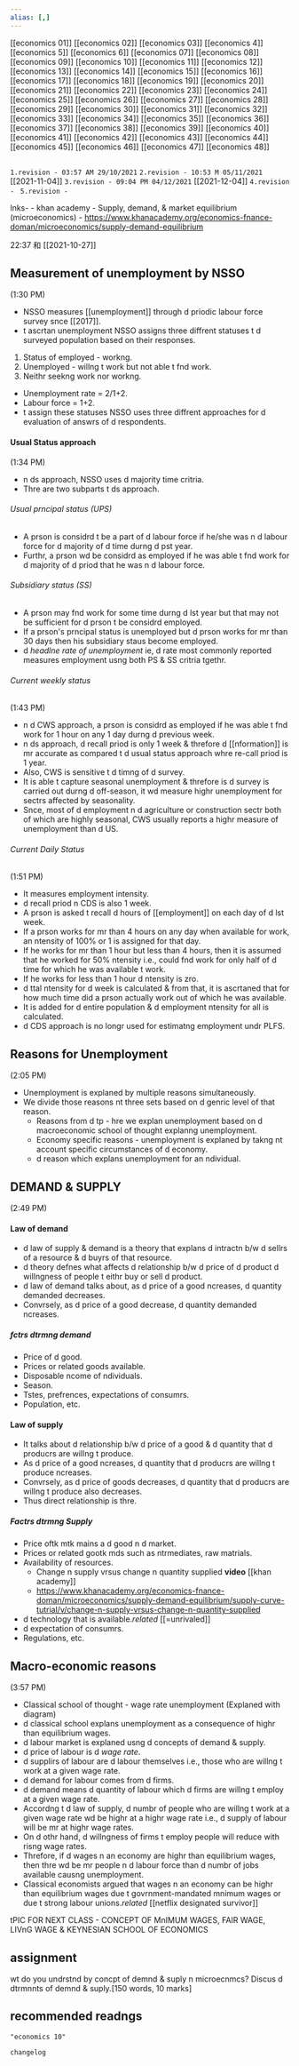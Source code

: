 ```yaml
---
alias: [,]
---
```

[[economics 01]] [[economics 02]] [[economics 03]] [[economics 4]] [[economics 5]] [[economics 6]] [[economics 07]] [[economics 08]] [[economics 09]] [[economics 10]]
[[economics 11]] [[economics 12]] [[economics 13]] [[economics 14]] [[economics 15]] [[economics 16]] [[economics 17]] [[economics 18]] [[economics 19]] [[economics 20]]
[[economics 21]] [[economics 22]] [[economics 23]] [[economics 24]] [[economics 25]] [[economics 26]] [[economics 27]] [[economics 28]] [[economics 29]] [[economics 30]]
[[economics 31]] [[economics 32]] [[economics 33]] [[economics 34]] [[economics 35]] [[economics 36]] [[economics 37]] [[economics 38]] [[economics 39]] [[economics 40]]
[[economics 41]] [[economics 42]] [[economics 43]] [[economics 44]] [[economics 45]] [[economics 46]] [[economics 47]] [[economics 48]]
```tc
```
`1.revision - 03:57 AM 29/10/2021`
`2.revision - 10:53 M 05/11/2021` [[2021-11-04]]
`3.revision - 09:04 PM 04/12/2021` [[2021-12-04]]
`4.revision - `
`5.revision - `

lnks-
	- khan academy - Supply, demand, & market equilibrium (microeconomics)
		- https://www.khanacademy.org/economics-fnance-doman/microeconomics/supply-demand-equilibrium
		
22:37 和 [[2021-10-27]]

## Measurement of unemployment by NSSO
(1:30 PM)
- NSSO measures [[unemployment]] through d priodic labour force survey snce [[2017]].
- t ascrtan unemployment NSSO assigns three diffrent statuses t d surveyed population based on their responses.
1) Status of employed - workng.
2) Unemployed - willng t work but not able t fnd work.
3) Neithr seekng work nor workng.

- Unemployment rate = 2/1+2.
- Labour force = 1+2.
- t assign these statuses NSSO uses three diffrent approaches for d evaluation of answrs of d respondents.
#### Usual Status approach
(1:34 PM)
- n ds approach, NSSO uses d majority time critria.
- Thre are two subparts t ds approach.
###### Usual prncipal status (UPS)
- A prson is considrd t be a part of d labour force if he/she was n d labour force for d majority of d time durng d pst year.
- Furthr, a prson wd be considrd as employed if he was able t fnd work for d majority of d priod that he was n d labour force.
###### Subsidiary status (SS)
- A prson may fnd work for some time durng d lst year but that may not be sufficient for d prson t be considrd employed.
- If a prson's prncipal status is unemployed but d prson works for mr than 30 days then his subsidiary staus become employed.
- d _headlne rate of unemployment_ ie, d rate most commonly reported measures employment usng both PS & SS critria tgethr.
###### Current weekly status
(1:43 PM)
- n d CWS approach, a prson is considrd as employed if he was able t fnd work for 1 hour on any 1 day durng d previous week.
- n ds approach, d recall priod is only 1 week & threfore d [[nformation]] is mr accurate as compared t d usual status approach whre re-call priod is 1 year.
- Also, CWS is sensitive t d timng of d survey.
- It is able t capture seasonal unemployment & threfore is d survey is carried out durng d off-season, it wd measure highr unemployment for sectrs affected by seasonality.
- Snce, most of d employment n d agriculture or construction sectr both of which are highly seasonal, CWS usually reports a highr measure of unemployment than d US.
###### Current Daily Status
(1:51 PM)
- It measures employment intensity.
- d recall priod n CDS is also 1 week.
- A prson is asked t recall d hours of [[employment]] on each day of d lst week.
- If a prson works for mr than 4 hours on any day when available for work, an ntensity of 100% or 1 is assigned for that day.
- If he works for mr than 1 hour but less than 4 hours, then it is assumed that he worked for 50% ntensity i.e., could fnd work for only half of d time for which he was available t work.
- If he works for less than 1 hour d ntensity is zro.
- d ttal ntensity for d week is calculated & from that, it is ascrtaned that for how much time did a prson actually work out of which he was available.
- It is added for d entire population & d employment ntensity for all is calculated.
- d CDS approach is no longr used for estimatng employment undr PLFS.
## Reasons for Unemployment
(2:05 PM)
- Unemployment is explaned by multiple reasons simultaneously.
- We divide those reasons nt three sets based on d genric level of that reason.
	- Reasons from d tp - hre we explan unemployment based on d macroeconomic school of thought explanng unemployment.
	- Economy specific reasons - unemployment is explaned by takng nt account specific circumstances of d economy.
	- d reason which explans unemployment for an ndividual.
## DEMAND & SUPPLY
(2:49 PM)
#### Law of demand
- d law of supply & demand is a theory that explans d intractn b/w d sellrs of a resource & d buyrs of that resource.
- d theory defnes what affects d relationship b/w d price of d product d willngness of people t eithr buy or sell d product.
- d law of demand talks about, as d price of a good ncreases, d quantity demanded decreases.
- Convrsely, as d price of a good decrease, d quantity demanded ncreases.

##### fctrs dtrmng demand
- Price of d good.
- Prices or related goods available.
- Disposable ncome of ndividuals.
- Season.
- Tstes, prefrences, expectations of consumrs.
- Population, etc.
#### Law of supply
- It talks about d relationship b/w d price of a good & d quantity that d producrs are willng t produce.
- As d price of a good ncreases, d quantity that d producrs are willng t produce ncreases.
- Convrsely, as d price of goods decreases, d quantity that d producrs are willng t produce also decreases.
- Thus direct relationship is thre.
##### Factrs dtrmng Supply
- Price oftk mtk mains a d good n d market.
- Prices or related gootk mds such as ntrmediates, raw matrials.
- Availability of resources.
	- Change n supply vrsus change n quantity supplied **video** [[khan academy]]
	- https://www.khanacademy.org/economics-fnance-doman/microeconomics/supply-demand-equilibrium/supply-curve-tutrial/v/change-n-supply-vrsus-change-n-quantity-supplied
- d technology that is available._related_ [[=unrivaled]]
- d expectation of consumrs.
- Regulations, etc.
## Macro-economic reasons
(3:57 PM)
- Classical school of thought - wage rate unemployment (Explaned with diagram)
- d classical school explans unemployment as a consequence of highr than equilibrium wages.
- d labour market is explaned usng d concepts of demand & supply.
- d price of labour is d _wage rate_.
- d supplirs of labour are d labour themselves i.e., those who are willng t work at a given wage rate.
- d demand for labour comes from d firms.
- d demand means d quantity of labour which d firms are willng t employ at a given wage rate.
- Accordng t d law of supply, d numbr of people who are willng t work at a given wage rate wd be highr at a highr wage rate i.e., d supply of labour will be mr at highr wage rates.
- On d othr hand, d willngness of firms t employ people will reduce with risng wage rates.
- Threfore, if d wages n an economy are highr than equilibrium wages, then thre wd be mr people n d labour force than d numbr of jobs available causng unemployment.
- Classical economists argued that wages n an economy can be highr than equilibrium wages due t govrnment-mandated mnimum wages or due t strong labour unions._related_ [[netflix designated survivor]]

tPIC FOR NEXT CLASS - CONCEPT OF MnIMUM WAGES, FAIR WAGE, LIVnG WAGE & KEYNESIAN SCHOOL OF ECONOMICS
## assignment
wt do you undrstnd by concpt of demnd & suply n microecnmcs? Discus d dtrmnnts of demnd & suply.[150 words, 10 marks]
## recommended readngs
```query
"economics 10"
```

```plan
changelog

```
